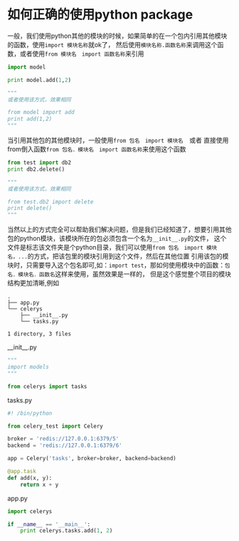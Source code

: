 # 如何正确的使用python package
一般，我们使用python其他的模块的时候，如果简单的在一个包内引用其他模块的函数，使用`import 模块名称`就ok了，
然后使用`模块名称.函数名称`来调用这个函数，或者使用`from 模块名　import 函数名称`来引用
```python
import model

print model.add(1,2)

"""
或者使用该方式，效果相同

from model import add
print add(1,2)
"""
```

当引用其他包的其他模块时，一般使用`from 包名　import 模块名`　或者 直接使用from倒入函数`from 包名．模块名　import 函数名称`来使用这个函数
```python
from test import db2
print db2.delete()

"""
或者使用该方式，效果相同

from test.db2 import delete
print delete()
"""
```
当然以上的方式完全可以帮助我们解决问题，但是我们已经知道了，想要引用其他包的python模块，该模块所在的包必须包含一个名为`__init__.py`的文件，
这个文件是标志该文件夹是个python目录，我们可以使用`from 包名　import 模块名，...`的方式，把该包里的模块引用到这个文件，然后在其他位置
引用该包的模块时，只需要导入这个包名即可,如：`import test`，那如何使用模块中的函数：`包名．模块名．函数名`这样来使用，虽然效果是一样的，
但是这个感觉整个项目的模块结构更加清晰,例如
```
.
├── app.py
└── celerys
    ├── __init__.py
    └── tasks.py

1 directory, 3 files

```
\_\_init\_\_.py
```python
"""
import models
"""

from celerys import tasks
```
tasks.py
```python
#! /bin/python

from celery_test import Celery

broker = 'redis://127.0.0.1:6379/5'
backend = 'redis://127.0.0.1:6379/6'

app = Celery('tasks', broker=broker, backend=backend)

@app.task
def add(x, y):
    return x + y
```
app.py
```python
import celerys

if __name__ == '__main__':
    print celerys.tasks.add(1, 2)

```
